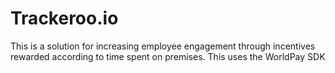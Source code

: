 # Trackeroo.io

This is a solution for increasing employee engagement through incentives rewarded according to time spent on premises.
This uses the WorldPay SDK
